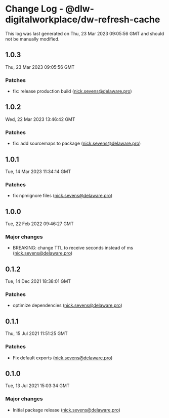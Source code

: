 # Change Log - @dlw-digitalworkplace/dw-refresh-cache

This log was last generated on Thu, 23 Mar 2023 09:05:56 GMT and should not be manually modified.

<!-- Start content -->

## 1.0.3

Thu, 23 Mar 2023 09:05:56 GMT

### Patches

- fix: release production build (nick.sevens@delaware.pro)

## 1.0.2

Wed, 22 Mar 2023 13:46:42 GMT

### Patches

- fix: add sourcemaps to package (nick.sevens@delaware.pro)

## 1.0.1

Tue, 14 Mar 2023 11:34:14 GMT

### Patches

- fix npmignore files (nick.sevens@delaware.pro)

## 1.0.0

Tue, 22 Feb 2022 09:46:27 GMT

### Major changes

- BREAKING: change TTL to receive seconds instead of ms (nick.sevens@delaware.pro)

## 0.1.2

Tue, 14 Dec 2021 18:38:01 GMT

### Patches

- optimize dependencies (nick.sevens@delaware.pro)

## 0.1.1

Thu, 15 Jul 2021 11:51:25 GMT

### Patches

- Fix default exports (nick.sevens@delaware.pro)

## 0.1.0

Tue, 13 Jul 2021 15:03:34 GMT

### Major changes

- Initial package release (nick.sevens@delaware.pro)
